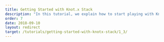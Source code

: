 ```yaml
---
title: Getting Started with Knot.x Stack
description: "In this tutorial, we explain how to start playing with Knot.x using Knot.x Stack. We will do similar again Hello Rest Service Tutorial showing how Knot.x can be used to transform a static website into a dynamic one."
order: 7
date: 2018-09-10
layout: redirect
target: /tutorials/getting-started-with-knotx-stack/1_3/
---
```

